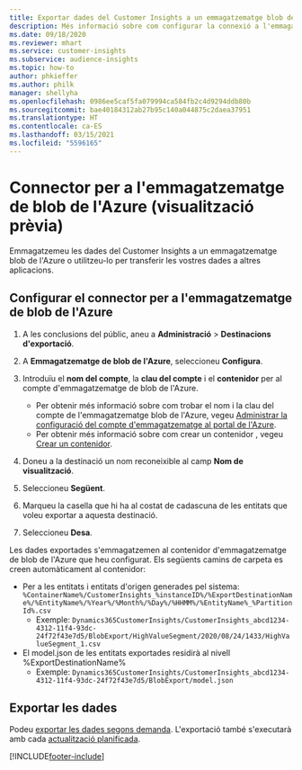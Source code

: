 ```yaml
---
title: Exportar dades del Customer Insights a un emmagatzematge blob de l'Azure
description: Més informació sobre com configurar la connexió a l'emmagatzematge de blob de l'Azure.
ms.date: 09/18/2020
ms.reviewer: mhart
ms.service: customer-insights
ms.subservice: audience-insights
ms.topic: how-to
author: phkieffer
ms.author: philk
manager: shellyha
ms.openlocfilehash: 0986ee5caf5fa079994ca584fb2c4d9294ddb80b
ms.sourcegitcommit: bae40184312ab27b95c140a044875c2daea37951
ms.translationtype: HT
ms.contentlocale: ca-ES
ms.lasthandoff: 03/15/2021
ms.locfileid: "5596165"
---
```

# <a name="connector-for-azure-blob-storage-preview"></a>Connector per a l'emmagatzematge de blob de l'Azure (visualització prèvia)

Emmagatzemeu les dades del Customer Insights a un emmagatzematge blob de l'Azure o utilitzeu-lo per transferir les vostres dades a altres aplicacions.

## <a name="configure-the-connector-for-azure-blob-storage"></a>Configurar el connector per a l'emmagatzematge de blob de l'Azure

1. A les conclusions del públic, aneu a **Administració** > **Destinacions d'exportació**.

1. A **Emmagatzematge de blob de l'Azure**, seleccioneu **Configura**.

1. Introduïu el **nom del compte**, la **clau del compte** i el **contenidor** per al compte d'emmagatzematge de blob de l'Azure.
    - Per obtenir més informació sobre com trobar el nom i la clau del compte de l'emmagatzematge blob de l'Azure, vegeu [Administrar la configuració del compte d'emmagatzematge al portal de l'Azure](/azure/storage/common/storage-account-manage).
    - Per obtenir més informació sobre com crear un contenidor , vegeu [Crear un contenidor](/azure/storage/blobs/storage-quickstart-blobs-portal#create-a-container).

1. Doneu a la destinació un nom reconeixible al camp **Nom de visualització**.

1. Seleccioneu **Següent**.

1. Marqueu la casella que hi ha al costat de cadascuna de les entitats que voleu exportar a aquesta destinació.

1. Seleccioneu **Desa**.

Les dades exportades s'emmagatzemen al contenidor d'emmagatzematge de blob de l'Azure que heu configurat. Els següents camins de carpeta es creen automàticament al contenidor:

- Per a les entitats i entitats d'origen generades pel sistema: `%ContainerName%/CustomerInsights_%instanceID%/%ExportDestinationName%/%EntityName%/%Year%/%Month%/%Day%/%HHMM%/%EntityName%_%PartitionId%.csv`
  - Exemple: `Dynamics365CustomerInsights/CustomerInsights_abcd1234-4312-11f4-93dc-24f72f43e7d5/BlobExport/HighValueSegment/2020/08/24/1433/HighValueSegment_1.csv`
- El model.json de les entitats exportades residirà al nivell %ExportDestinationName%
  - Exemple: `Dynamics365CustomerInsights/CustomerInsights_abcd1234-4312-11f4-93dc-24f72f43e7d5/BlobExport/model.json`

## <a name="export-the-data"></a>Exportar les dades

Podeu [exportar les dades segons demanda](export-destinations.md#export-data-on-demand). L'exportació també s'executarà amb cada [actualització planificada](system.md#schedule-tab).


[!INCLUDE[footer-include](../includes/footer-banner.md)]